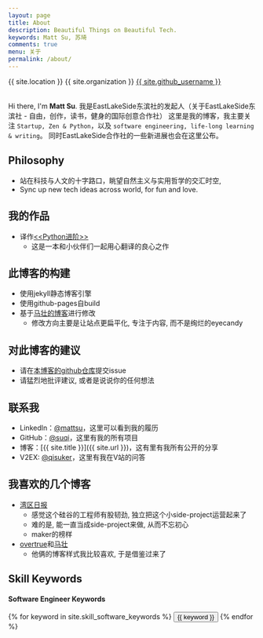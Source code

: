 ```yaml
---
layout: page
title: About
description: Beautiful Things on Beautiful Tech.
keywords: Matt Su, 苏琦
comments: true
menu: 关于
permalink: /about/
---
```


<div class="collection-info">
    <span class="meta-info mobile-hidden">
        <span class="octicon octicon-location"></span>
        {{ site.location }} 
    </span>
    <span class="meta-info">
        <span class="octicon octicon-organization"></span>
        {{ site.organization }} 
    </span>
     <span class="meta-info">
        <span class="octicon octicon-mark-github"></span>
        <a href="https://github.com/{{ site.github_username }}" target="_blank">{{ site.github_username }}</a>
    </span>
</div>
<br>

Hi there, I'm **Matt Su**. 
我是EastLakeSide东滨社的发起人（关于EastLakeSide东滨社 - 自由，创作，读书，健身的国际创意合作社）
这里是我的博客，我主要关注 `Startup, Zen & Python`，以及 `software engineering, life-long learning & writing`。
同时EastLakeSide合作社的一些新进展也会在这里公布。


## Philosophy
- 站在科技与人文的十字路口，眺望自然主义与实用哲学的交汇时空, 
- Sync up new tech ideas across world, for fun and love.



## 我的作品
- 译作[<<Python进阶>>](http://interpy.eastlakeside.com/)
	- 这是一本和小伙伴们一起用心翻译的良心之作

## 此博客的构建
- 使用jekyll静态博客引擎
- 使用github-pages自build
- 基于[马壮的博客](https://github.com/mzlogin/mzlogin.github.io)进行修改
    - 修改方向主要是让站点更扁平化, 专注于内容, 而不是绚烂的eyecandy

## 对此博客的建议
- 请在[本博客的github仓库](https://github.com/suqi/suqi.github.io/issues)提交issue
- 请猛烈地批评建议, 或者是说说你的任何想法

## 联系我
* LinkedIn：[@mattsu](https://www.linkedin.com/in/mattsu)，这里可以看到我的履历
* GitHub：[@suqi](https://github.com/suqi)，这里有我的所有项目
* 博客：[{{ site.title }}]({{ site.url }})，这有里有我所有公开的分享
* V2EX: [@qisuker](https://www.v2ex.com/member/qisuker)，这里有我在V站的问答

## 我喜欢的几个博客
- [湾区日报](https://wanqu.co/)
    - 感觉这个硅谷的工程师有股韧劲, 独立把这个小side-project运营起来了
    - 难的是, 能一直当成side-project来做, 从而不忘初心
    - maker的榜样
- [overtrue](https://github.com/overtrue/overtrue.github.io)和[马壮](http://mazhuang.org)
    - 他俩的博客样式我比较喜欢, 于是借鉴过来了


## Skill Keywords

#### Software Engineer Keywords
<div class="btn-inline">
    {% for keyword in site.skill_software_keywords %}
    <button class="btn btn-outline" type="button">{{ keyword }}</button>
    {% endfor %}
</div>
